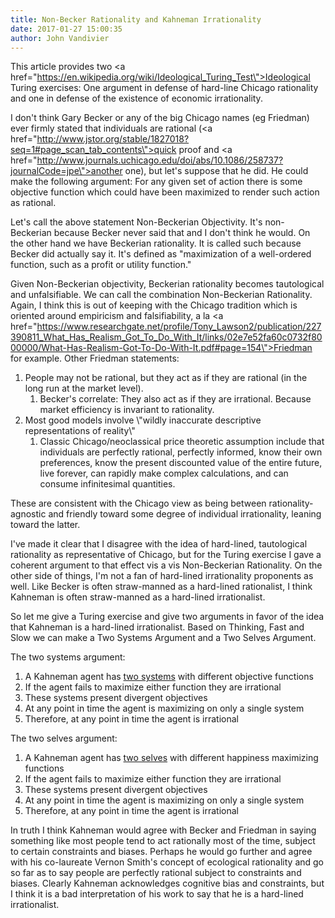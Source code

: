 ```yaml
---
title: Non-Becker Rationality and Kahneman Irrationality
date: 2017-01-27 15:00:35
author: John Vandivier
---
```




This article provides two <a href=\"https://en.wikipedia.org/wiki/Ideological_Turing_Test\">Ideological Turing</a> exercises: One argument in defense of hard-line Chicago rationality and one in defense of the existence of economic irrationality.

I don't think Gary Becker or any of the big Chicago names (eg Friedman) ever firmly stated that individuals are rational (<a href=\"http://www.jstor.org/stable/1827018?seq=1#page_scan_tab_contents\">quick proof</a> and <a href=\"http://www.journals.uchicago.edu/doi/abs/10.1086/258737?journalCode=jpe\">another one</a>), but let's suppose that he did. He could make the following argument: For any given set of action there is some objective function which could have been maximized to render such action as rational.

Let's call the above statement Non-Beckerian Objectivity. It's non-Beckerian because Becker never said that and I don't think he would. On the other hand we have Beckerian rationality. It is called such because Becker did actually say it. It's defined as \"maximization of a well-ordered function, such as a profit or utility function.\"

Given Non-Beckerian objectivity, Beckerian rationality becomes tautological and unfalsifiable. We can call the combination Non-Beckerian Rationality. Again, I think this is out of keeping with the Chicago tradition which is oriented around empiricism and falsifiability, a la <a href=\"https://www.researchgate.net/profile/Tony_Lawson2/publication/227390811_What_Has_Realism_Got_To_Do_With_It/links/02e7e52fa60c0732f8000000/What-Has-Realism-Got-To-Do-With-It.pdf#page=154\">Friedman for example</a>. Other Friedman statements:
<ol>
 	<li>People may not be rational, but they act as if they are rational (in the long run at the market level).
<ol>
 	<li>Becker's correlate: They also act as if they are irrational. Because market efficiency is invariant to rationality.</li>
</ol>
</li>
 	<li>Most good models involve \"wildly inaccurate descriptive representations of reality\"
<ol>
 	<li>Classic Chicago/neoclassical price theoretic assumption include that individuals are perfectly rational, perfectly informed, know their own preferences, know the present discounted value of the entire future, live forever, can rapidly make complex calculations, and can consume infinitesimal quantities.</li>
</ol>
</li>
</ol>
These are consistent with the Chicago view as being between rationality-agnostic and friendly toward some degree of individual irrationality, leaning toward the latter.

I've made it clear that I disagree with the idea of hard-lined, tautological rationality as representative of Chicago, but for the Turing exercise I gave a coherent argument to that effect vis a vis Non-Beckerian Rationality. On the other side of things, I'm not a fan of hard-lined irrationality proponents as well. Like Becker is often straw-manned as a hard-lined rationalist, I think Kahneman is often straw-manned as a hard-lined irrationalist.

So let me give a Turing exercise and give two arguments in favor of the idea that Kahneman is a hard-lined irrationalist. Based on Thinking, Fast and Slow we can make a Two Systems Argument and a Two Selves Argument.

The two systems argument:
<ol>
 	<li>A Kahneman agent has <a href=\"https://en.wikipedia.org/w/index.php?title=Thinking,_Fast_and_Slow&amp;oldid=760883946#Two_systems\">two systems</a> with different objective functions</li>
 	<li>If the agent fails to maximize either function they are irrational</li>
 	<li>These systems present divergent objectives</li>
 	<li>At any point in time the agent is maximizing on only a single system</li>
 	<li>Therefore, at any point in time the agent is irrational</li>
</ol>
The two selves argument:
<ol>
 	<li>A Kahneman agent has <a href=\"https://en.wikipedia.org/w/index.php?title=Thinking,_Fast_and_Slow&amp;oldid=760883946#Two_selves\">two selves</a> with different happiness maximizing functions</li>
 	<li>If the agent fails to maximize either function they are irrational</li>
 	<li>These systems present divergent objectives</li>
 	<li>At any point in time the agent is maximizing on only a single system</li>
 	<li>Therefore, at any point in time the agent is irrational</li>
</ol>
In truth I think Kahneman would agree with Becker and Friedman in saying something like most people tend to act rationally most of the time, subject to certain constraints and biases. Perhaps he would go further and agree with his co-laureate Vernon Smith's concept of ecological rationality and go so far as to say people are perfectly rational subject to constraints and biases. Clearly Kahneman acknowledges cognitive bias and constraints, but I think it is a bad interpretation of his work to say that he is a hard-lined irrationalist.